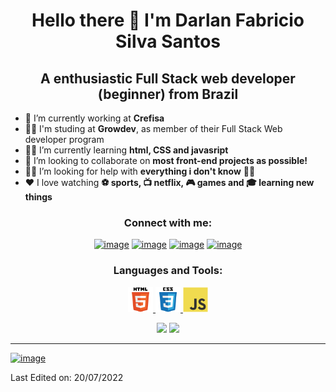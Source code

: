 <h1 align="center">Hello there 👋 I'm Darlan Fabricio Silva Santos</h1>
<p><h2 align="center">A enthusiastic Full Stack web developer (beginner) from Brazil</h2></p>

- 💼 I’m currently working at **Crefisa**
- 👨‍🎓 I'm studing at **Growdev**, as member of their Full Stack Web developer program
- 🧑‍💻 I’m currently learning **html, CSS and javasript**
- 👯 I’m looking to collaborate on **most front-end projects as possible!**
- 🙋‍♂️ I’m looking for help with **everything i don't know** 🙇‍♂️
- ❤️ I love watching **⚽ sports, 📺 netflix, 🎮 games and 🎓 learning new things** 

<h3 align="center">Connect with me:</h3>
<div align="center">

[![image](https://img.shields.io/badge/LinkedIn-0077B5?style=for-the-badge&logo=linkedin&logoColor=white)](https://www.linkedin.com/in/darlan-fabricio-17723a116/)
[![image](https://img.shields.io/badge/Instagram-E4405F?style=for-the-badge&logo=instagram&logoColor=white)](https://www.instagram.com/darlanfabricio/)
[![image](https://img.shields.io/badge/Twitter-1DA1F2?style=for-the-badge&logo=twitter&logoColor=white)](https://twitter.com/darlanfabricio)
[![image](https://img.shields.io/badge/Gmail-D14836?style=for-the-badge&logo=gmail&logoColor=white)](mailto:darlanfabricio@gmail.com)
  
</div>

<h3 align="center">Languages and Tools:</h3>

<p align="center"> 
  <a href="https://www.w3schools.com/html/" target="_blank"> 
    <img src="https://raw.githubusercontent.com/devicons/devicon/master/icons/html5/html5-original-wordmark.svg" alt="html5" width="40" height="40"/> 
  </a>
  <a href="https://www.w3schools.com/css/" target="_blank"> 
    <img src="https://raw.githubusercontent.com/devicons/devicon/master/icons/css3/css3-original-wordmark.svg" alt="css3" width="40" height="40"/> 
  </a> 
  <a href="https://developer.mozilla.org/en-US/docs/Web/JavaScript" target="_blank"> 
    <img src="https://raw.githubusercontent.com/devicons/devicon/master/icons/javascript/javascript-original.svg" alt="javascript" width="40" height="40"/> 
  </a> 
</p>

<p align= "center">
  <img height= "150" src="https://github-readme-stats.vercel.app/api?username=Darlanf&theme=react&show_icons=true&include_all_commits=true" />
  <img height= "150" src="https://github-readme-stats.vercel.app/api/top-langs/?username=Darlanf&theme=react&layout=compact" />
</p>

-----

[![image](https://img.shields.io/badge/GitHub-100000?style=for-the-badge&logo=github&logoColor=white)](https://github.com/darlanf)

Last Edited on: 20/07/2022

<!--
**Darlanf/darlanf** is a ✨ _special_ ✨ repository because its `README.md` (this file) appears on your GitHub profile.
-->
